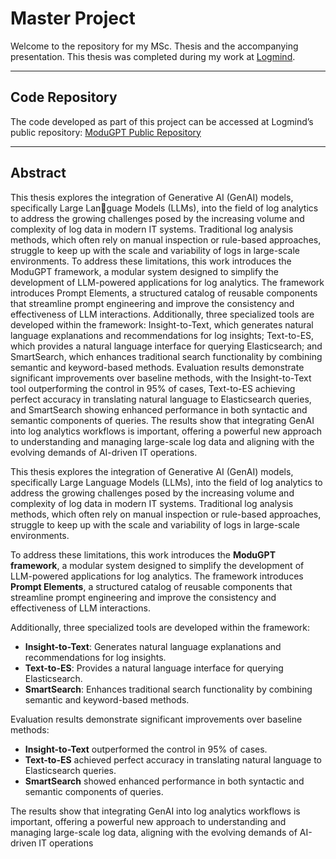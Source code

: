 # Master Project

Welcome to the repository for my MSc. Thesis and the accompanying presentation. This thesis was completed during my work at [Logmind](https://logmind.com/).

---

## Code Repository

The code developed as part of this project can be accessed at Logmind’s public repository: [ModuGPT Public Repository](https://bitbucket.org/ketjuni2/modugpt_public/src/main/)

---

## Abstract

This thesis explores the integration of Generative AI (GenAI) models, specifically Large Language Models (LLMs), into the field of log analytics to address the growing challenges posed by the increasing volume and complexity of log data in modern IT systems. Traditional log analysis methods, which often rely on manual inspection or rule-based approaches, struggle to keep up with the scale and variability of logs in large-scale environments. To address these limitations, this work introduces the ModuGPT framework, a modular system designed to simplify the development of LLM-powered applications for log analytics. The framework introduces Prompt Elements, a structured catalog of reusable components that streamline prompt engineering and improve the consistency and effectiveness of LLM interactions. Additionally, three specialized tools are developed within the framework: Insight-to-Text, which generates natural language explanations and recommendations for log insights; Text-to-ES, which provides a natural language interface for querying Elasticsearch; and SmartSearch, which enhances traditional search functionality by combining semantic and keyword-based methods. Evaluation results demonstrate significant improvements over baseline methods, with the Insight-to-Text tool outperforming the control in 95% of cases, Text-to-ES achieving perfect accuracy in translating natural language to Elasticsearch queries, and SmartSearch showing enhanced performance in both syntactic and semantic components of queries. The results show that integrating GenAI into log analytics workflows is important, offering a powerful new approach to understanding and managing large-scale log data and aligning with the evolving demands of AI-driven IT operations.

This thesis explores the integration of Generative AI (GenAI) models, specifically Large Language Models (LLMs), into the field of log analytics to address the growing challenges posed by the increasing volume and complexity of log data in modern IT systems. Traditional log analysis methods, which often rely on manual inspection or rule-based approaches, struggle to keep up with the scale and variability of logs in large-scale environments.

To address these limitations, this work introduces the **ModuGPT framework**, a modular system designed to simplify the development of LLM-powered applications for log analytics. The framework introduces **Prompt Elements**, a structured catalog of reusable components that streamline prompt engineering and improve the consistency and effectiveness of LLM interactions.

Additionally, three specialized tools are developed within the framework:
- **Insight-to-Text**: Generates natural language explanations and recommendations for log insights.
- **Text-to-ES**: Provides a natural language interface for querying Elasticsearch.
- **SmartSearch**: Enhances traditional search functionality by combining semantic and keyword-based methods.

Evaluation results demonstrate significant improvements over baseline methods:
- **Insight-to-Text** outperformed the control in 95% of cases.
- **Text-to-ES** achieved perfect accuracy in translating natural language to Elasticsearch queries.
- **SmartSearch** showed enhanced performance in both syntactic and semantic components of queries.

The results show that integrating GenAI into log analytics workflows is important, offering a powerful new approach to understanding and managing large-scale log data, aligning with the evolving demands of AI-driven IT operations